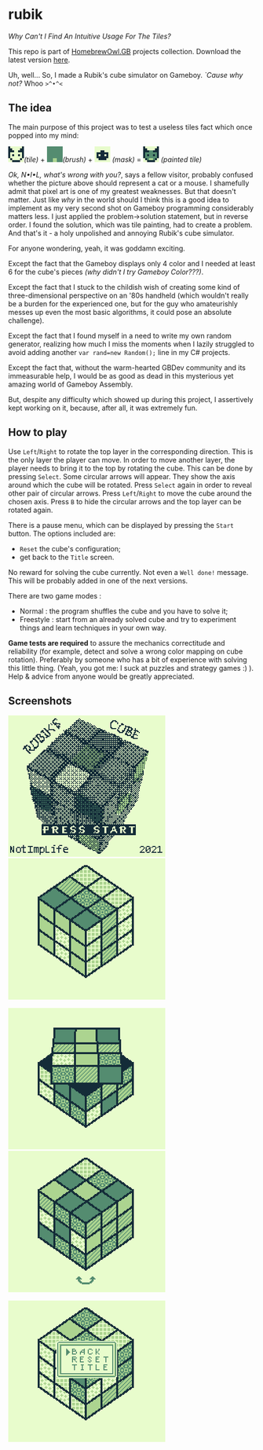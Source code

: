 # rubik

_Why Can't I Find An Intuitive Usage For The Tiles?_

This repo is part of [HomebrewOwl.GB](https://github.com/NotImplementedLife/HomebrewOwl.GB "HomebrewOwl") projects collection.
Download the latest version [here](https://github.com/NotImplementedLife/rubik/releases/download/1.3/rubik_1_3.gb).

Uh, well... So, I made a Rubik's cube simulator on Gameboy. _`Cause why not?_ Whoo ```>^•^<```

## The idea

The main purpose of this project was to test a useless tiles fact which once popped into my mind:

<img src="README_Resources/t1.png"></img>_(tile)_ + <img src="README_Resources/t3.png"></img>_(brush)_ + <img src="README_Resources/t2.png"></img> _(mask)_ = <img src="README_Resources/t4.png"></img> _(painted tile)_

_Ok, N•I•L, what's wrong with you?_, says a fellow visitor, probably confused whether the picture above should represent a cat or a mouse. I shamefully admit that pixel art is one of my greatest weaknesses. But that doesn't matter. Just like _why_ in the world should I think this is a good idea to implement as my very second shot on Gameboy programming considerably matters less. I just applied the problem->solution statement, but in reverse order. I found the solution, which was tile painting, had to create a problem. And that's it - a holy unpolished and annoying Rubik's cube simulator. 

For anyone wondering, yeah, it was goddamn exciting.

Except the fact that the Gameboy displays only 4 color and I needed at least 6 for the cube's pieces _(why didn't I try Gameboy Color???)_.

Except the fact that I stuck to the childish wish of creating some kind of three-dimensional perspective on an '80s handheld (which wouldn't really be a burden for the experienced one, but for the guy who amateurishly messes up even the most basic algorithms, it could pose an absolute challenge).

Except the fact that I found myself in a need to write my own random generator, realizing how much I miss the moments when I lazily struggled to avoid adding another `var rand=new Random();` line in my C# projects.

Except the fact that, without the warm-hearted GBDev community and its immeasurable help, I would be as good as dead in this mysterious yet amazing world of Gameboy Assembly.

But, despite any difficulty which showed up during this project, I assertively kept working on it, because, after all, it was extremely fun.

## How to play

Use `Left`/`Right` to rotate the top layer in the corresponding direction. This is the only layer the player can move. In order to move another layer, the player needs to bring it to the top by rotating the cube. This can be done by pressing `Select`. Some circular arrows will appear. They show the axis around which the cube will be rotated. Press `Select` again in order to reveal other pair of circular arrows. Press `Left`/`Right` to move the cube around the chosen axis. Press `B` to hide the circular arrows and the top layer can be rotated again.

There is a pause menu, which can be displayed by pressing the `Start` button. The options included are:
- `Reset` the cube's configuration;
- get back to the `Title` screen.

No reward for solving the cube currently. Not even a `Well done!` message. This will be probably added in one of the next versions.

There are two game modes :

- Normal : the program shuffles the cube and you have to solve it;
- Freestyle : start from an already solved cube and try to experiment things and learn techniques in your own way.

<b>Game tests are required</b> to assure the mechanics correctitude and reliability (for example, detect and solve a wrong color mapping on cube rotation). Preferably by someone who has a bit of experience with solving this little thing. (Yeah, you got me: I suck at puzzles and strategy games :) ). Help & advice from anyone would be greatly appreciated.


## Screenshots

<img src="README_Resources/ss1.png"></img>
<img src="README_Resources/ss2.png"></img>

<img src="README_Resources/ss4.png"></img>
<img src="README_Resources/ss3.png"></img>

<img src="README_Resources/ss5.png"></img>